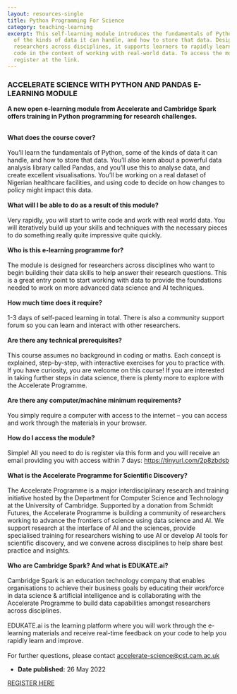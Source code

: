 ```yaml
---
layout: resources-single
title: Python Programming For Science
category: teaching-learning
excerpt: This self-learning module introduces the fundamentals of Python, some
  of the kinds of data it can handle, and how to store that data. Designed for
  researchers across disciplines, it supports learners to rapidly learn how to
  code in the context of working with real-world data. To access the module,
  register at the link.
---
```

### ACCELERATE SCIENCE WITH PYTHON AND PANDAS E-LEARNING MODULE

**A new open e-learning module from Accelerate and Cambridge Spark offers training in Python programming for research challenges.**

\
**What does the course cover?**\
\
You’ll learn the fundamentals of Python, some of the kinds of data it can handle, and how to store that data. You’ll also learn about a powerful data analysis library called Pandas, and you’ll use this to analyse data, and create excellent visualisations. You’ll be working on a real dataset of Nigerian healthcare facilities, and using code to decide on how changes to policy might impact this data.\
\
**What will I be able to do as a result of this module?**\
\
Very rapidly, you will start to write code and work with real world data. You will iteratively build up your skills and techniques with the necessary pieces to do something really quite impressive quite quickly.\
\
**Who is this e-learning programme for?**\
\
The module is designed for researchers across disciplines who want to begin building their data skills to help answer their research questions. This is a great entry point to start working with data to provide the foundations needed to work on more advanced data science and AI techniques.\
\
**How much time does it require?**\
\
1-3 days of self-paced learning in total. There is also a community support forum so you can learn and interact with other researchers.\
\
**Are there any technical prerequisites?**\
\
This course assumes no background in coding or maths. Each concept is explained, step-by-step, with interactive exercises for you to practice with. If you have curiosity, you are welcome on this course! If you are interested in taking further steps in data science, there is plenty more to explore with the Accelerate Programme.\
\
**Are there any computer/machine minimum requirements?**\
\
You simply require a computer with access to the internet – you can access and work through the materials in your browser.\
\
**How do I access the module?**\
\
Simple! All you need to do is register via this form and you will receive an email providing you with access within 7 days: <https://tinyurl.com/2p8zbdsb>\
\
**What is the Accelerate Programme for Scientific Discovery?**\
\
The Accelerate Programme is a major interdisciplinary research and training initiative hosted by the Department for Computer Science and Technology at the University of Cambridge. Supported by a donation from Schmidt Futures, the Accelerate Programme is building a community of researchers working to advance the frontiers of science using data science and AI. We support research at the interface of AI and the sciences, provide specialised training for researchers wishing to use AI or develop AI tools for scientific discovery, and we convene across disciplines to help share best practice and insights.\
\
**Who are Cambridge Spark? And what is EDUKATE.ai?**\
\
Cambridge Spark is an education technology company that enables organisations to achieve their business goals by educating their workforce in data science & artificial intelligence and is collaborating with the Accelerate Programme to build data capabilities amongst researchers across disciplines.\
\
EDUKATE.ai is the learning platform where you will work through the e-learning materials and receive real-time feedback on your code to help you rapidly learn and improve.\
\
For further questions, please contact accelerate-science@cst.cam.ac.uk

* **Date published:** 26 May 2022

[REGISTER HERE](https://tinyurl.com/2p8zbdsb)
